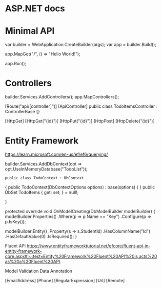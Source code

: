 # ASP.NET docs

# Minimal API

var builder = WebApplication.CreateBuilder(args);
var app = builder.Build();

app.MapGet("/", () => "Hello World!");

app.Run();

# Controllers

builder.Services.AddControllers();
app.MapControllers();

[Route("api/[controller]")]
[ApiController]
public class TodoItemsController : ControllerBase {}

[HttpGet]
[HttpGet("{id}")]
[HttpPut("{id}")]
[HttpPost]
[HttpDelete("{id}")]

# Entity Framework

https://learn.microsoft.com/en-us/ef/ef6/querying/

builder.Services.AddDbContext<TodoContext>(opt =>
opt.UseInMemoryDatabase("TodoList"));

    public class TodoContext : DbContext

{
public TodoContext(DbContextOptions<TodoContext> options)
: base(options)
{
}
public DbSet<TodoItem> TodoItems { get; set; } = null!;

}

protected override void OnModelCreating(DbModelBuilder modelBuilder)
{
modelBuilder.Properties()
.Where(p => p.Name == "Key")
.Configure(p => p.IsKey());

modelBuilder.Entity<Student>()
.Property(s => s.StudentId)
.HasColumnName("Id")
.HasDefaultValue(0)
.IsRequired();
}

Fluent API
https://www.entityframeworktutorial.net/efcore/fluent-api-in-entity-framework-core.aspx#:~:text=Entity%20Framework%20Fluent%20API%20is,acts%20as%20a%20Fluent%20API.

Model Validation Data Annotation

<!-- [Required] -->
<!-- [StringLength(100)] -->
<!-- [StringLength(8, ErrorMessage = "Name length can't be more than 8.")] -->
<!-- [DataType(DataType.Date)] -->
<!-- [Display(Name = "Release Date")] -->
<!-- [Range(0, 999.99)] -->
<!-- [AcceptVerbs("GET", "POST")] -->
<!-- [ValidateNever] -->
<!-- [CreditCard] -->
<!-- [Compare] -->
[EmailAddress]
[Phone]
[RegularExpression]
[Url]
[Remote]
